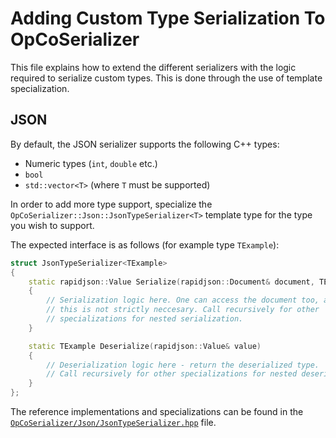 # Adding Custom Type Serialization To OpCoSerializer

This file explains how to extend the different serializers with the logic
required to serialize custom types.
This is done through the use of template specialization.

## JSON

By default, the JSON serializer supports the following C++ types:

- Numeric types (`int`, `double` etc.)
- `bool`
- `std::vector<T>` (where `T` must be supported)

In order to add more type support, specialize the `OpCoSerializer::Json::JsonTypeSerializer<T>`
template type for the type you wish to support.

The expected interface is as follows (for example type `TExample`):

```cpp
struct JsonTypeSerializer<TExample>
{
    static rapidjson::Value Serialize(rapidjson::Document& document, TExample& value)
    {
        // Serialization logic here. One can access the document too, although
        // this is not strictly neccesary. Call recursively for other 
        // specializations for nested serialization.
    }

    static TExample Deserialize(rapidjson::Value& value)
    {
        // Deserialization logic here - return the deserialized type.
        // Call recursively for other specializations for nested deserialization.
    }
};
```

The reference implementations and specializations can be found in the
[`OpCoSerializer/Json/JsonTypeSerializer.hpp`](./../include/OpCoSerializer/Json/JsonTypeSerializer.hpp "JsonTypeSerializer header")
file.
